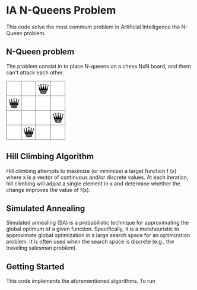 # IA N-Queens Problem
This code solve the most commum problem in Artificial Intelligence the N-Queen 
problem.

## N-Queen problem
The problem consist in to place N-queens on a chess NxN board, and them can't attack
each other.

![queenboard](images/board4.png)

## Hill Climbing Algorithm
Hill climbing attempts to maximize (or minimize) a target function f (x) 
where x is a vector of continuous and/or discrete values. At each iteration, 
hill climbing will adjust a single element in x and determine whether the change 
improves the value of f(x).

## Simulated Annealing
Simulated annealing (SA) is a probabilistic technique for approximating the global
 optimum of a given function. Specifically, it is a metaheuristic to approximate 
 global optimization in a large search space for an optimization problem. It is 
 often used when the search space is discrete (e.g., the traveling salesman 
 problem). 
 
 ## Getting Started
This code implements the aforementioned algorithms. To run 